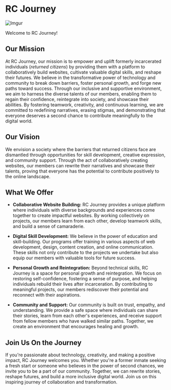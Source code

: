 # RC Journey #

![Imgur](https://i.imgur.com/lhtJ1YC.jpg)

Welcome to RC Journey!

## Our Mission ##

At RC Journey, our mission is to empower and uplift formerly incarcerated individuals (_returned citizens_) by providing them with a platform to collaboratively build websites, cultivate valuable digital skills, and reshape their futures. We believe in the transformative power of technology and community to break down barriers, foster personal growth, and forge new paths toward success. Through our inclusive and supportive environment, we aim to harness the diverse talents of our members, enabling them to regain their confidence, reintegrate into society, and showcase their abilities. By fostering teamwork, creativity, and continuous learning, we are committed to redefining narratives, erasing stigmas, and demonstrating that everyone deserves a second chance to contribute meaningfully to the digital world.

## Our Vision ##

We envision a society where the barriers that returned citizens face are dismantled through opportunities for skill development, creative expression, and community support. Through the act of collaboratively creating websites, our members can rewrite their narratives and showcase their talents, proving that everyone has the potential to contribute positively to the online landscape.

## What We Offer ##

- **Collaborative Website Building:** RC Journey provides a unique platform where individuals with diverse backgrounds and experiences come together to create impactful websites. By working collectively on projects, our members learn from each other, develop teamwork skills, and build a sense of camaraderie.

- **Digital Skill Development:** We believe in the power of education and skill-building. Our programs offer training in various aspects of web development, design, content creation, and online communication. These skills not only contribute to the projects we undertake but also equip our members with valuable tools for future success.

- **Personal Growth and Reintegration:** Beyond technical skills, RC Journey is a space for personal growth and reintegration. We focus on restoring self-confidence, fostering a sense of purpose, and helping individuals rebuild their lives after incarceration. By contributing to meaningful projects, our members rediscover their potential and reconnect with their aspirations.

- **Community and Support:** Our community is built on trust, empathy, and understanding. We provide a safe space where individuals can share their stories, learn from each other's experiences, and receive support from fellow members who have walked similar paths. Together, we create an environment that encourages healing and growth.

## Join Us On the Journey ##

If you're passionate about technology, creativity, and making a positive impact, RC Journey welcomes you. Whether you're a former inmate seeking a fresh start or someone who believes in the power of second chances, we invite you to be a part of our community. Together, we can rewrite stories, reshape futures, and build a more inclusive digital world. Join us on this inspiring journey of collaboration and transformation.

